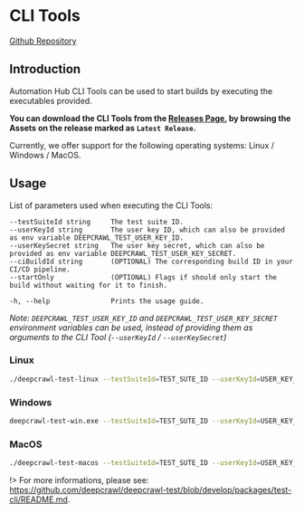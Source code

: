 # CLI Tools

[Github Repository](https://github.com/deepcrawl/deepcrawl-test/tree/develop/packages/test-cli)

## Introduction

Automation Hub CLI Tools can be used to start builds by executing the executables provided.

**You can download the CLI Tools from the [Releases Page](https://github.com/deepcrawl/deepcrawl-test/releases), by browsing the Assets on the release marked as `Latest Release`.**

Currently, we offer support for the following operating systems: Linux / Windows / MacOS.

## Usage

List of parameters used when executing the CLI Tools:

```
--testSuiteId string     The test suite ID.
--userKeyId string       The user key ID, which can also be provided as env variable DEEPCRAWL_TEST_USER_KEY_ID.
--userKeySecret string   The user key secret, which can also be provided as env variable DEEPCRAWL_TEST_USER_KEY_SECRET.
--ciBuildId string       (OPTIONAL) The corresponding build ID in your CI/CD pipeline.
--startOnly              (OPTIONAL) Flags if should only start the build without waiting for it to finish.

-h, --help               Prints the usage guide.
```

_Note: `DEEPCRAWL_TEST_USER_KEY_ID` and `DEEPCRAWL_TEST_USER_KEY_SECRET` environment variables can be used, instead of providing them as arguments to the CLI Tool (`--userKeyId` / `--userKeySecret`)_

### Linux

```bash
./deepcrawl-test-linux --testSuiteId=TEST_SUTE_ID --userKeyId=USER_KEY_ID --userKeySecret=USER_KEY_SECRET
```

### Windows

```bash
deepcrawl-test-win.exe --testSuiteId=TEST_SUTE_ID --userKeyId=USER_KEY_ID --userKeySecret=USER_KEY_SECRET
```

### MacOS

```bash
./deepcrawl-test-macos --testSuiteId=TEST_SUTE_ID --userKeyId=USER_KEY_ID --userKeySecret=USER_KEY_SECRET
```

!> For more informations, please see: https://github.com/deepcrawl/deepcrawl-test/blob/develop/packages/test-cli/README.md.
